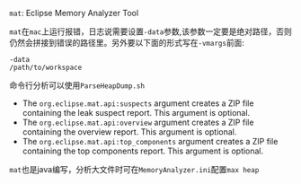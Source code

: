 `mat`: Eclipse Memory Analyzer Tool

`mat`在`mac`上运行报错，日志说需要设置`-data`参数,该参数一定要是绝对路径，否则仍然会拼接到错误的路径里。另外要以下面的形式写在`-vmargs`前面:
```
-data
/path/to/workspace
```

命令行分析可以使用`ParseHeapDump.sh`
- The `org.eclipse.mat.api:suspects` argument creates a ZIP file containing the leak suspect report. This argument is optional.
- The `org.eclipse.mat.api:overview` argument creates a ZIP file containing the overview report. This argument is optional.
- The `org.eclipse.mat.api:top_components` argument creates a ZIP file containing the top components report. This argument is optional.

`mat`也是java编写，分析大文件时可在`MemoryAnalyzer.ini`配置`max heap`
